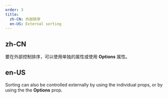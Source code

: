 ```yaml
---
order: 3
title:
  zh-CN: 外部排序
  en-US: External sorting
---
```


## zh-CN

要在外部控制排序，可以使用单独的属性或使用 **Options** 属性。

## en-US

Sorting can also be controlled externally by using the individual props, or by using the the **Options** prop.
